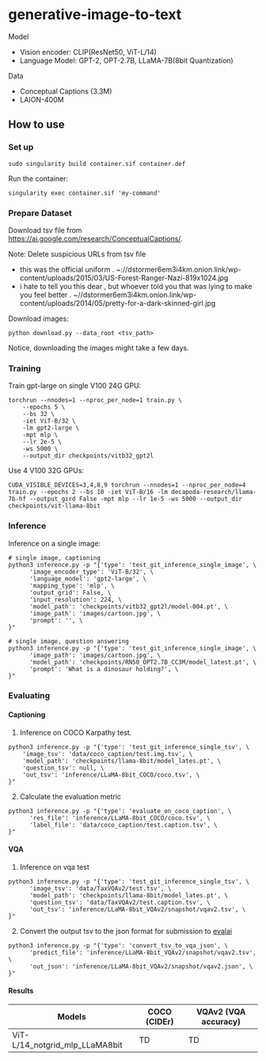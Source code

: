 # generative-image-to-text

Model
- Vision encoder: CLIP(ResNet50, ViT-L/14)
- Language Model: GPT-2, OPT-2.7B, LLaMA-7B(8bit Quantization)
 
Data
- Conceptual Captions (3.3M)
- LAION-400M

## How to use

### Set up

``` 
sudo singularity build container.sif container.def
``` 

Run the container:

``` 
singularity exec container.sif 'my-command'
``` 

### Prepare Dataset

Download tsv file from https://ai.google.com/research/ConceptualCaptions/.

Note: Delete suspicious URLs from tsv file
- this was the official uniform .	~://dstormer6em3i4km.onion.link/wp-content/uploads/2015/03/US-Forest-Ranger-Nazi-819x1024.jpg
- i hate to tell you this dear , but whoever told you that was lying to make you feel better .	~//dstormer6em3i4km.onion.link/wp-content/uploads/2014/05/pretty-for-a-dark-skinned-girl.jpg

Download images:
``` 
python download.py --data_root <tsv_path>
``` 
Notice, downloading the images might take a few days.

### Training

Train gpt-large on single V100 24G GPU:
``` 
torchrun --nnodes=1 --nproc_per_node=1 train.py \
    --epochs 5 \
    --bs 32 \
    -iet ViT-B/32 \
    -lm gpt2-large \
    -mpt mlp \
    --lr 2e-5 \
    -ws 5000 \
    --output_dir checkpoints/vitb32_gpt2l
``` 

Use 4 V100 32G GPUs:
``` 
CUDA_VISIBLE_DEVICES=3,4,8,9 torchrun --nnodes=1 --nproc_per_node=4 train.py --epochs 2 --bs 10 -iet ViT-B/16 -lm decapoda-research/llama-7b-hf --output_gird False -mpt mlp --lr 1e-5 -ws 5000 --output_dir checkpoints/vit-llama-8bit
``` 

### Inference

Inference on a single image:
``` 
# single image, captioning
python3 inference.py -p "{'type': 'test_git_inference_single_image', \
      'image_encoder_type': 'ViT-B/32', \
      'language_model': 'gpt2-large', \
      'mapping_type': 'mlp', \
      'output_grid': False, \
      'input_resolution': 224, \
      'model_path': 'checkpoints/vitb32_gpt2l/model-004.pt', \
      'image_path': 'images/cartoon.jpg', \
      'prompt': '', \
}"

# single image, question answering
python3 inference.py -p "{'type': 'test_git_inference_single_image', \
      'image_path': 'images/cartoon.jpg', \
      'model_path': 'checkpoints/RN50_OPT2.7B_CC3M/model_latest.pt', \
      'prompt': 'What is a dinosaur holding?', \
}"
``` 

### Evaluating

#### Captioning

1. Inference on COCO Karpathy test.
``` 
python3 inference.py -p "{'type': 'test_git_inference_single_tsv', \
    'image_tsv': 'data/coco_caption/test.img.tsv', \
    'model_path': 'checkpoints/llama-8bit/model_lates.pt', \
    'question_tsv': null, \
    'out_tsv': 'inference/LLaMA-8bit_COCO/coco.tsv', \
}"
``` 
2. Calculate the evaluation metric
``` 
python3 inference.py -p "{'type': 'evaluate_on_coco_caption', \
      'res_file': 'inference/LLaMA-8bit_COCO/coco.tsv', \
      'label_file': 'data/coco_caption/test.caption.tsv', \
}"
``` 

#### VQA

1. Inference on vqa test
``` 
python3 inference.py -p "{'type': 'test_git_inference_single_tsv', \
      'image_tsv': 'data/TaxVQAv2/test.tsv', \
      'model_path': 'checkpoints/llama-8bit/model_lates.pt', \
      'question_tsv': 'data/TaxVQAv2/test.caption.tsv', \
      'out_tsv': 'inference/LLaMA-8bit_VQAv2/snapshot/vqav2.tsv', \
}"
``` 
2. Convert the output tsv to the json format for submission to [evalai](https://eval.ai/web/challenges/challenge-page/830/overview)
``` 
python3 inference.py -p "{'type': 'convert_tsv_to_vqa_json', \
      'predict_file': 'inference/LLaMA-8bit_VQAv2/snapshot/vqav2.tsv', \
      'out_json': 'inference/LLaMA-8bit_VQAv2/snapshot/vqav2.json', \
}"
``` 

#### Results

|  Models  |  COCO (CIDEr)  | VQAv2 (VQA accuracy) |
| ---- | ---- | ---- |
|  ViT-L/14_notgrid_mlp_LLaMA8bit |  TD  | TD |